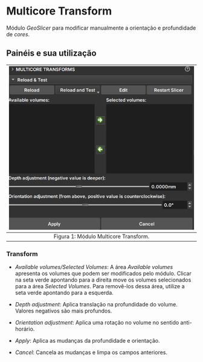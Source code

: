 # Multicore Transform

Módulo _GeoSlicer_ para modificar manualmente a orientação e profundidade de _cores_.

## Painéis e sua utilização

| ![Figura 1](../assets/images/MulticoreTransforms.png) |
|:-----------------------------------------------:|
| Figura 1: Módulo Multicore Transform. |

### Transform

- _Available volumes/Selected Volumes_: A área _Available volumes_ apresenta os volumes que podem ser modificados pelo módulo. Clicar na seta verde apontando para a direita move os volumes selecionados para a área _Selected Volumes_. Para removê-los dessa área, utilize a seta verde apontando para a esquerda.

- _Depth adjustment_: Aplica translação na profundidade do volume. Valores negativos são mais profundos.

- _Orientation adjustment_: Aplica uma rotação no volume no sentido anti-horário.

- _Apply_: Aplica as mudanças da profundidade e orientação.

- _Cancel_: Cancela as mudanças e limpa os campos anteriores.
